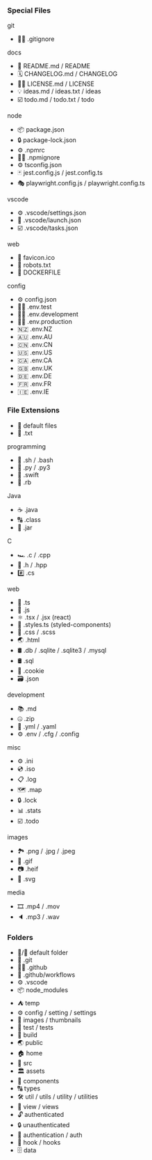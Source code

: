 ### Special Files

git

- 🤷‍♀️ .gitignore

docs

- 📰 README.md / README
- 🗓 CHANGELOG.md / CHANGELOG
- 👩‍⚖️ LICENSE.md / LICENSE
- 💡 ideas.md / ideas.txt / ideas
- ☑️ todo.md / todo.txt / todo

node

- 📦 package.json
- 🔒 package-lock.json
- ⚙️ .npmrc
- 🤷‍♀️ .npmignore
- ⚙️ tsconfig.json
- 🃏 jest.config.js / jest.config.ts
- 🎭 playwright.config.js / playwright.config.ts

vscode

- ⚙️ .vscode/settings.json
- 🚀 .vscode/launch.json
- ☑️ .vscode/tasks.json

web

- 🌠 favicon.ico
- 🤖 robots.txt
- 🐳 DOCKERFILE

config

- ⚙️ config.json
- 👩‍🔬 .env.test
- 👷‍♂️ .env.development
- 👨‍🚀 .env.production
- 🇳🇿 .env.NZ
- 🇦🇺 .env.AU
- 🇨🇳 .env.CN
- 🇺🇸 .env.US
- 🇨🇦 .env.CA
- 🇬🇧 .env.UK
- 🇩🇪 .env.DE
- 🇫🇷 .env.FR
- 🇮🇪 .env.IE

### File Extensions

- 📄 default files
- 📝 .txt

programming

- 🐚 .sh / .bash
- 🐍 .py / .py3
- 🦩 .swift
- 💎 .rb

Java

- ☕️ .java
- 🔠 .class
- 🍯 .jar

C

- 🏎 .c / .cpp
- 🤠 .h / .hpp
- #️⃣ .cs

web

- 📘 .ts
- 📒 .js
- ⚛️ .tsx / .jsx (react)
- 💅 .styles.ts (styled-components)
- 💅 .css / .scss
- 🌏 .html
- 🛢 .db / .sqlite / .sqlite3 / .mysql
- 🛢 .sql
- 🍪 .cookie
- 🗃 .json

development

- 📚 .md
- 🤐 .zip
- 🚀 .yml / .yaml
- ⚙️ .env / .cfg / .config

misc

- ⚙️ .ini
- 💿 .iso
- 📋 .log
- 🗺 .map
- 🔒 .lock
- 📊 .stats
- ☑️ .todo

images

- 🏞 .png / .jpg / .jpeg
- 💃 .gif
- 📷 .heif
- 🎨 .svg

media

- 🎞 .mp4 / .mov
- 🔈 .mp3 / .wav

### Folders

- 📁/📂 default folder
- 🌿 .git
- 🧑‍💻 .github
- 🚀 .github/workflows
- ⚙️ .vscode
- 📦 node_modules
- ⛺️ temp
- ⚙️ config / setting / settings
- 🌠 images / thumbnails
- 🧪 test / tests
- 🔨 build
- 🌏 public
- 🏠 home
- 🚰 src
- 🏛 assets
- 🧱 components
- 🔠 types
- 🛠 util / utils / utility / utilities
- 👀 view / views
- 🔓 authenticated
- 🔒 unauthenticated
- 🔐 authentication / auth
- 🎣 hook / hooks
- 🗄 data

